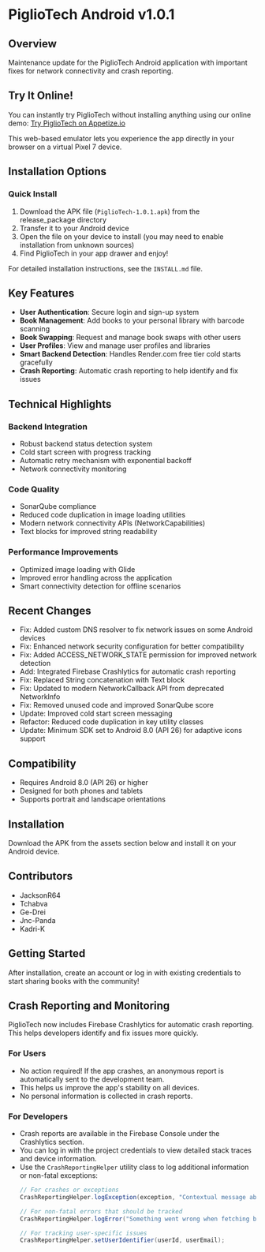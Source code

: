# PiglioTech Android v1.0.1

## Overview
Maintenance update for the PiglioTech Android application with important fixes for network connectivity and crash reporting.

## Try It Online!
You can instantly try PiglioTech without installing anything using our online demo:
[Try PiglioTech on Appetize.io](https://appetize.io/app/b_2zhjpdksyzcdyqzdv5iuqvd3tq?device=pixel7&osVersion=13.0&toolbar=true)

This web-based emulator lets you experience the app directly in your browser on a virtual Pixel 7 device.

## Installation Options

### Quick Install
1. Download the APK file (`PiglioTech-1.0.1.apk`) from the release_package directory
2. Transfer it to your Android device
3. Open the file on your device to install (you may need to enable installation from unknown sources)
4. Find PiglioTech in your app drawer and enjoy!

For detailed installation instructions, see the `INSTALL.md` file.

## Key Features
- **User Authentication**: Secure login and sign-up system
- **Book Management**: Add books to your personal library with barcode scanning
- **Book Swapping**: Request and manage book swaps with other users
- **User Profiles**: View and manage user profiles and libraries
- **Smart Backend Detection**: Handles Render.com free tier cold starts gracefully
- **Crash Reporting**: Automatic crash reporting to help identify and fix issues

## Technical Highlights

### Backend Integration
- Robust backend status detection system
- Cold start screen with progress tracking
- Automatic retry mechanism with exponential backoff
- Network connectivity monitoring

### Code Quality
- SonarQube compliance 
- Reduced code duplication in image loading utilities
- Modern network connectivity APIs (NetworkCapabilities)
- Text blocks for improved string readability

### Performance Improvements
- Optimized image loading with Glide
- Improved error handling across the application
- Smart connectivity detection for offline scenarios

## Recent Changes
- Fix: Added custom DNS resolver to fix network issues on some Android devices
- Fix: Enhanced network security configuration for better compatibility
- Fix: Added ACCESS_NETWORK_STATE permission for improved network detection
- Add: Integrated Firebase Crashlytics for automatic crash reporting
- Fix: Replaced String concatenation with Text block
- Fix: Updated to modern NetworkCallback API from deprecated NetworkInfo
- Fix: Removed unused code and improved SonarQube score
- Update: Improved cold start screen messaging
- Refactor: Reduced code duplication in key utility classes
- Update: Minimum SDK set to Android 8.0 (API 26) for adaptive icons support

## Compatibility
- Requires Android 8.0 (API 26) or higher
- Designed for both phones and tablets
- Supports portrait and landscape orientations

## Installation
Download the APK from the assets section below and install it on your Android device.

## Contributors
- JacksonR64
- Tchabva
- Ge-Drei
- Jnc-Panda
- Kadri-K

## Getting Started
After installation, create an account or log in with existing credentials to start sharing books with the community!

## Crash Reporting and Monitoring
PiglioTech now includes Firebase Crashlytics for automatic crash reporting. This helps developers identify and fix issues more quickly.

### For Users
- No action required! If the app crashes, an anonymous report is automatically sent to the development team.
- This helps us improve the app's stability on all devices.
- No personal information is collected in crash reports.

### For Developers
- Crash reports are available in the Firebase Console under the Crashlytics section.
- You can log in with the project credentials to view detailed stack traces and device information.
- Use the `CrashReportingHelper` utility class to log additional information or non-fatal exceptions:
  ```java
  // For crashes or exceptions
  CrashReportingHelper.logException(exception, "Contextual message about what happened");
  
  // For non-fatal errors that should be tracked
  CrashReportingHelper.logError("Something went wrong when fetching books");
  
  // For tracking user-specific issues
  CrashReportingHelper.setUserIdentifier(userId, userEmail);
  ```
